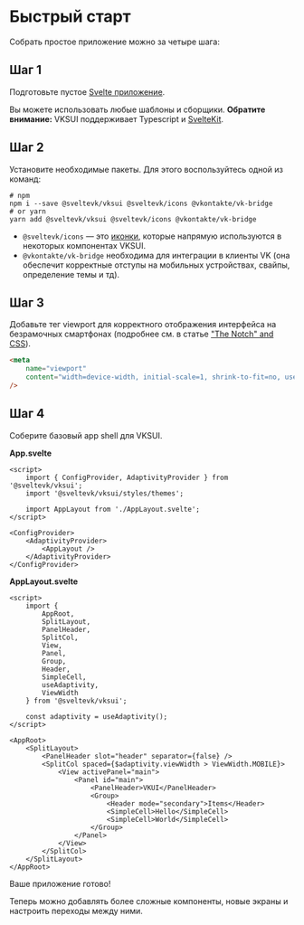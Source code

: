 # Быстрый старт

Собрать простое приложение можно за четыре шага:

## Шаг 1

Подготовьте пустое [Svelte приложение](https://github.com/sveltejs/template).

Вы можете использовать любые шаблоны и сборщики.
**Обратите внимание:** VKSUI поддерживает Typescript и [SvelteKit](https://kit.svelte.dev/).

## Шаг 2

Установите необходимые пакеты. Для этого воспользуйтесь одной из команд:

```shell
# npm
npm i --save @sveltevk/vksui @sveltevk/icons @vkontakte/vk-bridge
# or yarn
yarn add @sveltevk/vksui @sveltevk/icons @vkontakte/vk-bridge
```

- `@sveltevk/icons` — это [иконки](https://sveltevk.github.io/icons/), которые напрямую используются в
  некоторых компонентах VKSUI.
- `@vkontakte/vk-bridge` необходима для интеграции в клиенты VK (она обеспечит корректные отступы на мобильных
  устройствах, свайпы, определение темы и тд).

## Шаг 3

Добавьте тег viewport для корректного отображения интерфейса на безрамочных смартфонах (подробнее см. в статье ["The Notch" and CSS](https://css-tricks.com/the-notch-and-css/)).

```html
<meta
	name="viewport"
	content="width=device-width, initial-scale=1, shrink-to-fit=no, user-scalable=no, viewport-fit=cover"
/>
```

## Шаг 4

Соберите базовый app shell для VKSUI.

**App.svelte**

```svelte
<script>
	import { ConfigProvider, AdaptivityProvider } from '@sveltevk/vksui';
	import '@sveltevk/vksui/styles/themes';

	import AppLayout from './AppLayout.svelte';
</script>

<ConfigProvider>
	<AdaptivityProvider>
		<AppLayout />
	</AdaptivityProvider>
</ConfigProvider>
```

**AppLayout.svelte**

```svelte
<script>
	import {
		AppRoot,
		SplitLayout,
		PanelHeader,
		SplitCol,
		View,
		Panel,
		Group,
		Header,
		SimpleCell,
		useAdaptivity,
		ViewWidth
	} from '@sveltevk/vksui';

	const adaptivity = useAdaptivity();
</script>

<AppRoot>
	<SplitLayout>
		<PanelHeader slot="header" separator={false} />
		<SplitCol spaced={$adaptivity.viewWidth > ViewWidth.MOBILE}>
			<View activePanel="main">
				<Panel id="main">
					<PanelHeader>VKUI</PanelHeader>
					<Group>
						<Header mode="secondary">Items</Header>
						<SimpleCell>Hello</SimpleCell>
						<SimpleCell>World</SimpleCell>
					</Group>
				</Panel>
			</View>
		</SplitCol>
	</SplitLayout>
</AppRoot>
```

Ваше приложение готово!

Теперь можно добавлять более сложные компоненты, новые экраны и настроить переходы между ними.
